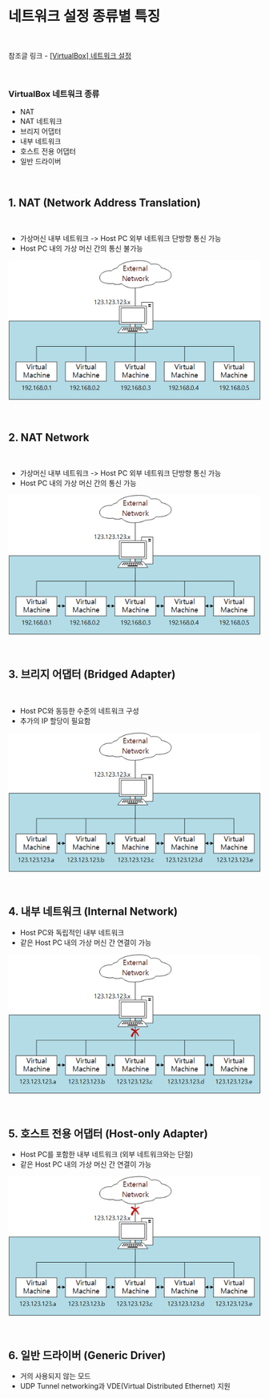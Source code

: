 # 네트워크 설정 종류별 특징

<br/>

참조글 링크 - [[VirtualBox] 네트워크 설정](https://jm4488.tistory.com/37)

<br/>

### VirtualBox 네트워크 종류

- NAT
- NAT 네트워크
- 브리지 어댑터
- 내부 네트워크
- 호스트 전용 어댑터
- 일반 드라이버

<br/>

## 1. NAT (Network Address Translation)

<br/>

- 가상머신 내부 네트워크 -> Host PC 외부 네트워크 단방향 통신 가능
- Host PC 내의 가상 머신 간의 통신 불가능

![images](../Images/20191021/2019-10-21_1608_01.png)

<br/>

## 2. NAT Network

<br/>

- 가상머신 내부 네트워크 -> Host PC 외부 네트워크 단방향 통신 가능
- Host PC 내의 가상 머신 간의 통신 가능

![images](../Images/20191021/2019-10-21_1608_02.png)

<br/>

## 3. 브리지 어댑터 (Bridged Adapter)

<br/>

- Host PC와 동등한 수준의 네트워크 구성
- 추가의 IP 할당이 필요함

![images](../Images/20191021/2019-10-21_1608_03.png)

<br/>

## 4. 내부 네트워크 (Internal Network)

- Host PC와 독립적인 내부 네트워크
- 같은 Host PC 내의 가상 머신 간 연결이 가능

![images](../Images/20191021/2019-10-21_1608_04.png)

<br/>

## 5. 호스트 전용 어댑터 (Host-only Adapter)

- Host PC를 포함한 내부 네트워크 (외부 네트워크와는 단절)
- 같은 Host PC 내의 가상 머신 간 연결이 가능

![images](../Images/20191021/2019-10-21_1608_05.png)

<br/>

## 6. 일반 드라이버 (Generic Driver)

- 거의 사용되지 않는 모드
- UDP Tunnel networking과 VDE(Virtual Distributed Ethernet) 지원
